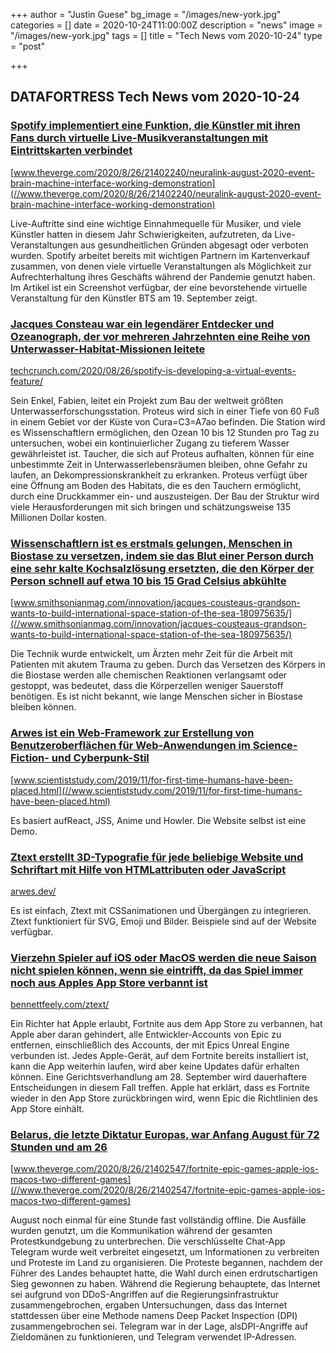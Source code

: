 +++
author = "Justin Guese"
bg_image = "/images/new-york.jpg"
categories = []
date = 2020-10-24T11:00:00Z
description = "news"
image = "/images/new-york.jpg"
tags = []
title = "Tech News vom 2020-10-24"
type = "post"

+++

        
## DATAFORTRESS Tech News vom 2020-10-24


### [Spotify implementiert eine Funktion, die Künstler mit ihren Fans durch virtuelle Live-Musikveranstaltungen mit Eintrittskarten verbindet](//www.theverge.com/2020/8/26/21402240/neuralink-august-2020-event-brain-machine-interface-working-demonstration)


[www.theverge.com/2020/8/26/21402240/neuralink-august-2020-event-brain-machine-interface-working-demonstration](//www.theverge.com/2020/8/26/21402240/neuralink-august-2020-event-brain-machine-interface-working-demonstration)


Live-Auftritte sind eine wichtige Einnahmequelle für Musiker, und viele Künstler hatten in diesem Jahr Schwierigkeiten, aufzutreten, da Live-Veranstaltungen aus gesundheitlichen Gründen abgesagt oder verboten wurden. Spotify arbeitet bereits mit wichtigen Partnern im Kartenverkauf zusammen, von denen viele virtuelle Veranstaltungen als Möglichkeit zur Aufrechterhaltung ihres Geschäfts während der Pandemie genutzt haben. Im Artikel ist ein Screenshot verfügbar, der eine bevorstehende virtuelle Veranstaltung für den Künstler BTS am 19. September zeigt.


### [Jacques Consteau war ein legendärer Entdecker und Ozeanograph, der vor mehreren Jahrzehnten eine Reihe von Unterwasser-Habitat-Missionen leitete](//techcrunch.com/2020/08/26/spotify-is-developing-a-virtual-events-feature/)


[techcrunch.com/2020/08/26/spotify-is-developing-a-virtual-events-feature/](//techcrunch.com/2020/08/26/spotify-is-developing-a-virtual-events-feature/)


Sein Enkel, Fabien, leitet ein Projekt zum Bau der weltweit größten Unterwasserforschungsstation. Proteus wird sich in einer Tiefe von 60 Fuß in einem Gebiet vor der Küste von Cura=C3=A7ao befinden. Die Station wird es Wissenschaftlern ermöglichen, den Ozean 10 bis 12 Stunden pro Tag zu untersuchen, wobei ein kontinuierlicher Zugang zu tieferem Wasser gewährleistet ist. Taucher, die sich auf Proteus aufhalten, können für eine unbestimmte Zeit in Unterwasserlebensräumen bleiben, ohne Gefahr zu laufen, an Dekompressionskrankheit zu erkranken. Proteus verfügt über eine Öffnung am Boden des Habitats, die es den Tauchern ermöglicht, durch eine Druckkammer ein- und auszusteigen. Der Bau der Struktur wird viele Herausforderungen mit sich bringen und schätzungsweise 135 Millionen Dollar kosten.


### [Wissenschaftlern ist es erstmals gelungen, Menschen in Biostase zu versetzen, indem sie das Blut einer Person durch eine sehr kalte Kochsalzlösung ersetzten, die den Körper der Person schnell auf etwa 10 bis 15 Grad Celsius abkühlte](//www.smithsonianmag.com/innovation/jacques-cousteaus-grandson-wants-to-build-international-space-station-of-the-sea-180975635/)


[www.smithsonianmag.com/innovation/jacques-cousteaus-grandson-wants-to-build-international-space-station-of-the-sea-180975635/](//www.smithsonianmag.com/innovation/jacques-cousteaus-grandson-wants-to-build-international-space-station-of-the-sea-180975635/)


Die Technik wurde entwickelt, um Ärzten mehr Zeit für die Arbeit mit Patienten mit akutem Trauma zu geben. Durch das Versetzen des Körpers in die Biostase werden alle chemischen Reaktionen verlangsamt oder gestoppt, was bedeutet, dass die Körperzellen weniger Sauerstoff benötigen. Es ist nicht bekannt, wie lange Menschen sicher in Biostase bleiben können.


### [Arwes ist ein Web-Framework zur Erstellung von Benutzeroberflächen für Web-Anwendungen im Science-Fiction- und Cyberpunk-Stil](//www.scientiststudy.com/2019/11/for-first-time-humans-have-been-placed.html)


[www.scientiststudy.com/2019/11/for-first-time-humans-have-been-placed.html](//www.scientiststudy.com/2019/11/for-first-time-humans-have-been-placed.html)


Es basiert aufReact, JSS, Anime und Howler. Die Website selbst ist eine Demo.


### [Ztext erstellt 3D-Typografie für jede beliebige Website und Schriftart mit Hilfe von HTMLattributen oder JavaScript](//arwes.dev/)


[arwes.dev/](//arwes.dev/)


Es ist einfach, Ztext mit CSSanimationen und Übergängen zu integrieren. Ztext funktioniert für SVG, Emoji und Bilder. Beispiele sind auf der Website verfügbar.


### [Vierzehn Spieler auf iOS oder MacOS werden die neue Saison nicht spielen können, wenn sie eintrifft, da das Spiel immer noch aus Apples App Store verbannt ist](//bennettfeely.com/ztext/)


[bennettfeely.com/ztext/](//bennettfeely.com/ztext/)


Ein Richter hat Apple erlaubt, Fortnite aus dem App Store zu verbannen, hat Apple aber daran gehindert, alle Entwickler-Accounts von Epic zu entfernen, einschließlich des Accounts, der mit Epics Unreal Engine verbunden ist. Jedes Apple-Gerät, auf dem Fortnite bereits installiert ist, kann die App weiterhin laufen, wird aber keine Updates dafür erhalten können. Eine Gerichtsverhandlung am 28. September wird dauerhaftere Entscheidungen in diesem Fall treffen. Apple hat erklärt, dass es Fortnite wieder in den App Store zurückbringen wird, wenn Epic die Richtlinien des App Store einhält.


### [Belarus, die letzte Diktatur Europas, war Anfang August für 72 Stunden und am 26](//www.theverge.com/2020/8/26/21402547/fortnite-epic-games-apple-ios-macos-two-different-games)


[www.theverge.com/2020/8/26/21402547/fortnite-epic-games-apple-ios-macos-two-different-games](//www.theverge.com/2020/8/26/21402547/fortnite-epic-games-apple-ios-macos-two-different-games)


August noch einmal für eine Stunde fast vollständig offline. Die Ausfälle wurden genutzt, um die Kommunikation während der gesamten Protestkundgebung zu unterbrechen. Die verschlüsselte Chat-App Telegram wurde weit verbreitet eingesetzt, um Informationen zu verbreiten und Proteste im Land zu organisieren. Die Proteste begannen, nachdem der Führer des Landes behauptet hatte, die Wahl durch einen erdrutschartigen Sieg gewonnen zu haben. Während die Regierung behauptete, das Internet sei aufgrund von DDoS-Angriffen auf die Regierungsinfrastruktur zusammengebrochen, ergaben Untersuchungen, dass das Internet stattdessen über eine Methode namens Deep Packet Inspection (DPI) zusammengebrochen sei. Telegram war in der Lage, alsDPI-Angriffe auf Zieldomänen zu funktionieren, und Telegram verwendet IP-Adressen.